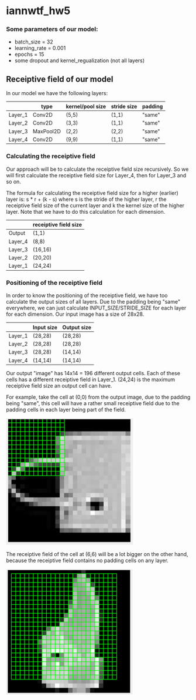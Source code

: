 # iannwtf_hw5

### Some parameters of our model:
- batch_size = 32  
- learning_rate = 0.001
- epochs = 15 
- some dropout and kernel_regualization (not all layers)

## Receiptive field of our model
In our model we have the following layers:

|         |   type    | kernel/pool size | stride size | padding |
|---------|-----------|------------------|-------------|---------|
| Layer_1 |  Conv2D   |       (5,5)      |    (1,1)    | "same"  |
| Layer_2 |  Conv2D   |       (3,3)      |    (1,1)    | "same"  |
| Layer_3 | MaxPool2D |       (2,2)      |    (2,2)    | "same"  |
| Layer_4 |  Conv2D   |       (9,9)      |    (1,1)    | "same"   |

### Calculating the receiptive field
Our approach will be to calculate the receiptive field size recursively.
So we will first calculate the receiptive field size for Layer_4, then
for Layer_3 and so on.

The formula for calculating the receiptive field size for a higher (earlier)
layer is: s * r + (k - s) where s is the stride of the higher layer, r the receiptive field size 
of the current layer and k the kernel size of the higher layer. Note that we have to do this calculation for
each dimension.

|         | receiptive field size | 
|---------|-----------------------|
| Output  |        (1,1)          |
| Layer_4 |        (8,8)          |
| Layer_3 |        (16,16)        |
| Layer_2 |        (20,20)        |
| Layer_1 |        (24,24)        |

### Positioning of the receiptive field

In order to know the positioning of the receiptive field, we have too
calculate the output sizes of all layers. Due to the padding being "same" everywhere, 
we can just calculate INPUT_SIZE/STRIDE_SIZE for each layer for each dimension.
Our input image has a size of 28x28. 

|         | Input size| Output size |
|---------|-----------|-------------|
| Layer_1 |  (28,28)  |   (28,28)   |
| Layer_2 |  (28,28)  |   (28,28)   |
| Layer_3 |  (28,28)  |   (14,14)   |
| Layer_4 |  (14,14)  |   (14,14)   |

Our output "image" has 14x14 = 196 different output cells.
Each of these cells has a different receiptive field in Layer_1. 
(24,24) is the maximum receiptive field size an output cell can have. 

For example, take the cell at (0,0) from the output image, due to the
padding being "same", this cell will have a rather small receiptive field
due to the padding cells in each layer being part of the field.

![at (0,0)](./img/r_field(0,0).PNG)

The receiptive field of the cell at (6,6) will be a lot bigger on the other
hand, because the receiptive field contains no padding cells on any layer.

![at (6,6)](./img/r_field(6,6).PNG)

